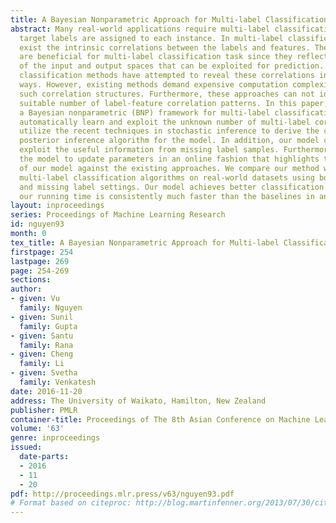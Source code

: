 ```yaml
---
title: A Bayesian Nonparametric Approach for Multi-label Classification
abstract: Many real-world applications require multi-label classification where multiple
  target labels are assigned to each instance. In multi-label classification, there
  exist the intrinsic correlations between the labels and features. These correlations
  are beneficial for multi-label classification task since they reflect the coexistence
  of the input and output spaces that can be exploited for prediction. Traditional
  classification methods have attempted to reveal these correlations in different
  ways. However, existing methods demand expensive computation complexity for finding
  such correlation structures. Furthermore, these approaches can not identify the
  suitable number of label-feature correlation patterns. In this paper, we propose
  a Bayesian nonparametric (BNP) framework for multi-label classification that can
  automatically learn and exploit the unknown number of multi-label correlation. We
  utilize the recent techniques in stochastic inference to derive the cheap (but efficient)
  posterior inference algorithm for the model. In addition, our model can naturally
  exploit the useful information from missing label samples. Furthermore, we extend
  the model to update parameters in an online fashion that highlights the flexibility
  of our model against the existing approaches. We compare our method with the state-of-the-art
  multi-label classification algorithms on real-world datasets using both complete
  and missing label settings. Our model achieves better classification accuracy while
  our running time is consistently much faster than the baselines in an order of magnitude.
layout: inproceedings
series: Proceedings of Machine Learning Research
id: nguyen93
month: 0
tex_title: A Bayesian Nonparametric Approach for Multi-label Classification
firstpage: 254
lastpage: 269
page: 254-269
sections: 
author:
- given: Vu
  family: Nguyen
- given: Sunil
  family: Gupta
- given: Santu
  family: Rana
- given: Cheng
  family: Li
- given: Svetha
  family: Venkatesh
date: 2016-11-20
address: The University of Waikato, Hamilton, New Zealand
publisher: PMLR
container-title: Proceedings of The 8th Asian Conference on Machine Learning
volume: '63'
genre: inproceedings
issued:
  date-parts:
  - 2016
  - 11
  - 20
pdf: http://proceedings.mlr.press/v63/nguyen93.pdf
# Format based on citeproc: http://blog.martinfenner.org/2013/07/30/citeproc-yaml-for-bibliographies/
---
```

